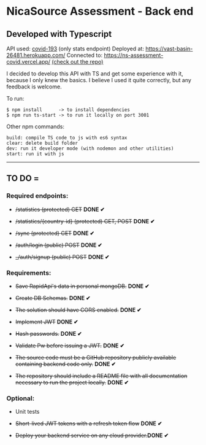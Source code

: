 # NicaSource Assessment - Back end

## Developed with Typescript

API used: [covid-193](https://rapidapi.com/api-sports/api/covid-193.) (only stats endpoint)
Deployed at: https://vast-basin-26481.herokuapp.com/
Connected to: https://ns-assessment-covid.vercel.app/ [(check out the repo)](https://github.com/maxfer03/ns-assessment-covid)

I decided to develop this API with TS and get some experience with it, because I only knew the basics. I believe I used it quite correctly, but any feedback is welcome.

To run:

```
$ npm install      -> to install dependencies
$ npm run ts-start -> to run it locally on port 3001
```

Other npm commands:

```
build: compile TS code to js with es6 syntax
clear: delete build folder
dev: run it developer mode (with nodemon and other utilities)
start: run it with js
```

---

## TO DO =

### Required endpoints:

- ~~/statistics (protected) GET~~ **DONE ✔**

- ~~/statistics/{country-id} (protected) GET, POST~~ **DONE ✔**

- ~~/sync (protected) GET~~ **DONE ✔**

- ~~/auth/login (public) POST~~ **DONE ✔**

- ~~\_/auth/signup (public) POST~~ **DONE ✔**

### Requirements:

- ~~Save RapidApi's data in personal mongoDB.~~ **DONE ✔**

- ~~Create DB Schemas.~~ **DONE ✔**

- ~~The solution should have CORS enabled.~~ **DONE ✔**

- ~~Implement JWT~~ **DONE ✔**

- ~~Hash passwords.~~ **DONE ✔**

- ~~Validate Pw before issuing a JWT.~~ **DONE ✔**

- ~~The source code must be a GitHub repository publicly available containing backend code only.~~ **DONE ✔**

- ~~The repository should include a README file with all documentation necessary to run the project locally.~~ **DONE ✔**

### Optional:

- Unit tests

- ~~Short-lived JWT tokens with a refresh token flow~~ **DONE ✔**

- ~~Deploy your backend service on any cloud provider.~~**DONE ✔**
